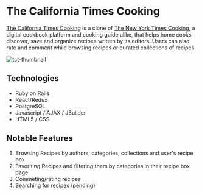 # The California Times Cooking

[The California Times Cooking](https://tct-cooking-app.herokuapp.com/) is a clone of [The New York Times Cooking](https://cooking.nytimes.com), a digital cookbook platform and cooking guide alike, that helps home cooks discover, save and organize recipes written by its editors. Users can also rate and comment while browsing recipes or curated collections of recipes.

![tct-thumbnail](https://user-images.githubusercontent.com/22581304/140560636-b8a8d57d-afe6-4b89-87c8-317f5a0a60c0.gif)

## Technologies

- Ruby on Rails
- React/Redux
- PostgreSQL
- Javascript / AJAX / JBuilder
- HTML5 / CSS

## Notable Features

1. Browsing Recipes by authors, categories, collections and user's recipe box
2. Favoriting Recipes and filtering them by categories in their recipe box page
3. Commeting/rating recipes
4. Searching for recipes (pending)

